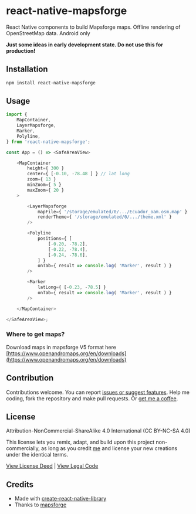# react-native-mapsforge

React Native components to build Mapsforge maps. Offline rendering of OpenStreetMap data. Android only

**Just some ideas in early development state. Do not use this for production!**

## Installation

```sh
npm install react-native-mapsforge
```

## Usage

```js
import {
	MapContainer,
	LayerMapsforge,
	Marker,
	Polyline,
} from 'react-native-mapsforge';

const App = () => <SafeAreaView>

    <MapContainer
        height={ 300 }
        center={ [-0.10, -78.48 ] } // lat long
        zoom={ 13 }
        minZoom={ 5 }
        maxZoom={ 20 }
    >

        <LayerMapsforge
            mapFile={ '/storage/emulated/0/.../Ecuador_oam.osm.map' }
            renderTheme={ '/storage/emulated/0/.../theme.xml' }
        />

        <Polyline
            positions={ [
                [-0.20, -78.2],
                [-0.22, -78.4],
                [-0.24, -78.6],
            ] }
            onTab={ result => console.log( 'Marker', result ) }
        />

        <Marker
            latLong={ [-0.23, -78.5] }
            onTab={ result => console.log( 'Marker', result ) }
        />

    </MapContainer>

</SafeAreaView>;

```

### Where to get maps?

Download maps in mapsforge V5 format here [https://www.openandromaps.org/en/downloads](https://www.openandromaps.org/en/downloads)

## Contribution

Contributions welcome. You can report [issues or suggest features](https://github.com/jhotadhari/react-native-mapsforge/issues). Help me coding, fork the repository and make pull requests. Or [get me a coffee](https://waterproof-webdesign.info/donate).

## License

Attribution-NonCommercial-ShareAlike 4.0 International (CC BY-NC-SA 4.0)

This license lets you remix, adapt, and build upon this project non-commercially, as long as you credit [me](https://waterproof-webdesign.info) and license your new creations under the identical terms.

[View License Deed](https://creativecommons.org/licenses/by-nc-sa/4.0) | [View Legal Code](https://creativecommons.org/licenses/by-nc-sa/4.0/legalcode)


## Credits

- Made with [create-react-native-library](https://github.com/callstack/react-native-builder-bob)
- Thanks to [mapsforge](https://github.com/mapsforge/mapsforge/)
